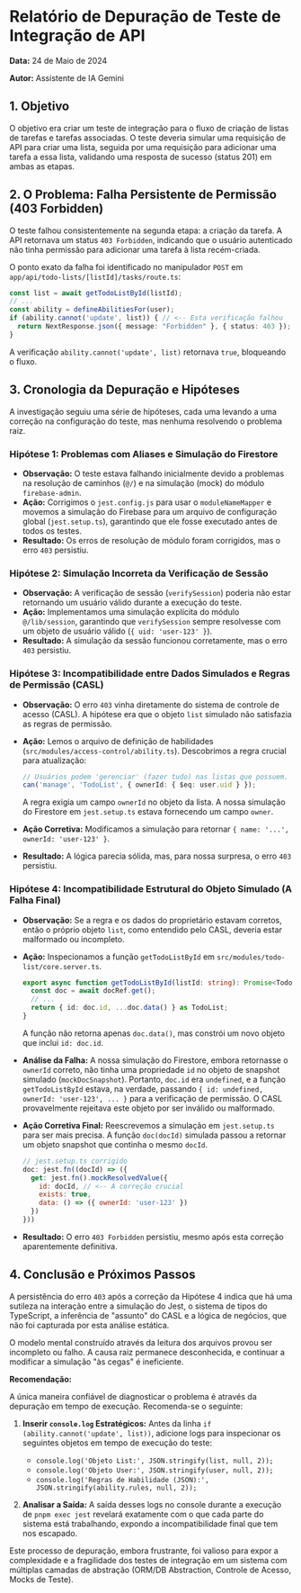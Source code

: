 
# Relatório de Depuração de Teste de Integração de API

**Data:** 24 de Maio de 2024

**Autor:** Assistente de IA Gemini

## 1. Objetivo

O objetivo era criar um teste de integração para o fluxo de criação de listas de tarefas e tarefas associadas. O teste deveria simular uma requisição de API para criar uma lista, seguida por uma requisição para adicionar uma tarefa a essa lista, validando uma resposta de sucesso (status 201) em ambas as etapas.

## 2. O Problema: Falha Persistente de Permissão (403 Forbidden)

O teste falhou consistentemente na segunda etapa: a criação da tarefa. A API retornava um status `403 Forbidden`, indicando que o usuário autenticado não tinha permissão para adicionar uma tarefa à lista recém-criada.

O ponto exato da falha foi identificado no manipulador `POST` em `app/api/todo-lists/[listId]/tasks/route.ts`:

```typescript
const list = await getTodoListById(listId);
// ...
const ability = defineAbilitiesFor(user);
if (ability.cannot('update', list)) { // <-- Esta verificação falhou
  return NextResponse.json({ message: "Forbidden" }, { status: 403 });
}
```

A verificação `ability.cannot('update', list)` retornava `true`, bloqueando o fluxo.

## 3. Cronologia da Depuração e Hipóteses

A investigação seguiu uma série de hipóteses, cada uma levando a uma correção na configuração do teste, mas nenhuma resolvendo o problema raiz.

### Hipótese 1: Problemas com Aliases e Simulação do Firestore

*   **Observação:** O teste estava falhando inicialmente devido a problemas na resolução de caminhos (`@/`) e na simulação (mock) do módulo `firebase-admin`.
*   **Ação:** Corrigimos o `jest.config.js` para usar o `moduleNameMapper` e movemos a simulação do Firebase para um arquivo de configuração global (`jest.setup.ts`), garantindo que ele fosse executado antes de todos os testes.
*   **Resultado:** Os erros de resolução de módulo foram corrigidos, mas o erro `403` persistiu.

### Hipótese 2: Simulação Incorreta da Verificação de Sessão

*   **Observação:** A verificação de sessão (`verifySession`) poderia não estar retornando um usuário válido durante a execução do teste.
*   **Ação:** Implementamos uma simulação explícita do módulo `@/lib/session`, garantindo que `verifySession` sempre resolvesse com um objeto de usuário válido (`{ uid: 'user-123' }`).
*   **Resultado:** A simulação da sessão funcionou corretamente, mas o erro `403` persistiu.

### Hipótese 3: Incompatibilidade entre Dados Simulados e Regras de Permissão (CASL)

*   **Observação:** O erro `403` vinha diretamente do sistema de controle de acesso (CASL). A hipótese era que o objeto `list` simulado não satisfazia as regras de permissão.
*   **Ação:** Lemos o arquivo de definição de habilidades (`src/modules/access-control/ability.ts`). Descobrimos a regra crucial para atualização:

    ```typescript
    // Usuários podem 'gerenciar' (fazer tudo) nas listas que possuem.
    can('manage', 'TodoList', { ownerId: { $eq: user.uid } });
    ```

    A regra exigia um campo `ownerId` no objeto da lista. A nossa simulação do Firestore em `jest.setup.ts` estava fornecendo um campo `owner`.

*   **Ação Corretiva:** Modificamos a simulação para retornar `{ name: '...', ownerId: 'user-123' }`.
*   **Resultado:** A lógica parecia sólida, mas, para nossa surpresa, o erro `403` persistiu.

### Hipótese 4: Incompatibilidade Estrutural do Objeto Simulado (A Falha Final)

*   **Observação:** Se a regra e os dados do proprietário estavam corretos, então o próprio objeto `list`, como entendido pelo CASL, deveria estar malformado ou incompleto.
*   **Ação:** Inspecionamos a função `getTodoListById` em `src/modules/todo-list/core.server.ts`.

    ```typescript
    export async function getTodoListById(listId: string): Promise<TodoList | null> {
      const doc = await docRef.get();
      // ...
      return { id: doc.id, ...doc.data() } as TodoList;
    }
    ```

    A função não retorna apenas `doc.data()`, mas constrói um novo objeto que inclui `id: doc.id`.

*   **Análise da Falha:** A nossa simulação do Firestore, embora retornasse o `ownerId` correto, não tinha uma propriedade `id` no objeto de snapshot simulado (`mockDocSnapshot`). Portanto, `doc.id` era `undefined`, e a função `getTodoListById` estava, na verdade, passando `{ id: undefined, ownerId: 'user-123', ... }` para a verificação de permissão. O CASL provavelmente rejeitava este objeto por ser inválido ou malformado.

*   **Ação Corretiva Final:** Reescrevemos a simulação em `jest.setup.ts` para ser mais precisa. A função `doc(docId)` simulada passou a retornar um objeto snapshot que continha o mesmo `docId`.

    ```javascript
    // jest.setup.ts corrigido
    doc: jest.fn((docId) => ({
      get: jest.fn().mockResolvedValue({
        id: docId, // <-- A correção crucial
        exists: true,
        data: () => ({ ownerId: 'user-123' })
      })
    }))
    ```

*   **Resultado:** O erro `403 Forbidden` persistiu, mesmo após esta correção aparentemente definitiva.

## 4. Conclusão e Próximos Passos

A persistência do erro `403` após a correção da Hipótese 4 indica que há uma sutileza na interação entre a simulação do Jest, o sistema de tipos do TypeScript, a inferência de "assunto" do CASL e a lógica de negócios, que não foi capturada por esta análise estática.

O modelo mental construído através da leitura dos arquivos provou ser incompleto ou falho. A causa raiz permanece desconhecida, e continuar a modificar a simulação "às cegas" é ineficiente.

**Recomendação:**

A única maneira confiável de diagnosticar o problema é através da depuração em tempo de execução. Recomenda-se o seguinte:

1.  **Inserir `console.log` Estratégicos:** Antes da linha `if (ability.cannot('update', list))`, adicione logs para inspecionar os seguintes objetos em tempo de execução do teste:
    *   `console.log('Objeto List:', JSON.stringify(list, null, 2));`
    *   `console.log('Objeto User:', JSON.stringify(user, null, 2));`
    *   `console.log('Regras de Habilidade (JSON):', JSON.stringify(ability.rules, null, 2));`

2.  **Analisar a Saída:** A saída desses logs no console durante a execução de `pnpm exec jest` revelará exatamente com o que cada parte do sistema está trabalhando, expondo a incompatibilidade final que tem nos escapado.

Este processo de depuração, embora frustrante, foi valioso para expor a complexidade e a fragilidade dos testes de integração em um sistema com múltiplas camadas de abstração (ORM/DB Abstraction, Controle de Acesso, Mocks de Teste).
